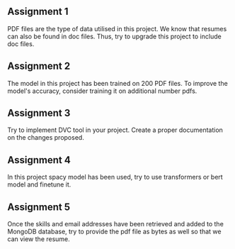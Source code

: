 ## Assignment 1
PDF files are the type of data utilised in this project. We know that resumes can also be found in doc files. Thus, try to upgrade this project to include doc files.

## Assignment 2
The model in this project has been trained on 200 PDF files. To improve the model's accuracy, consider training it on additional number pdfs.

## Assignment 3
Try to implement DVC tool in your project. Create a proper documentation on the changes proposed.

## Assignment 4
In this project spacy model has been used, try to use transformers or bert model and finetune it.   

## Assignment 5
Once the skills and email addresses have been retrieved and added to the MongoDB database, try to provide the pdf file as bytes as well so that we can view the resume. 